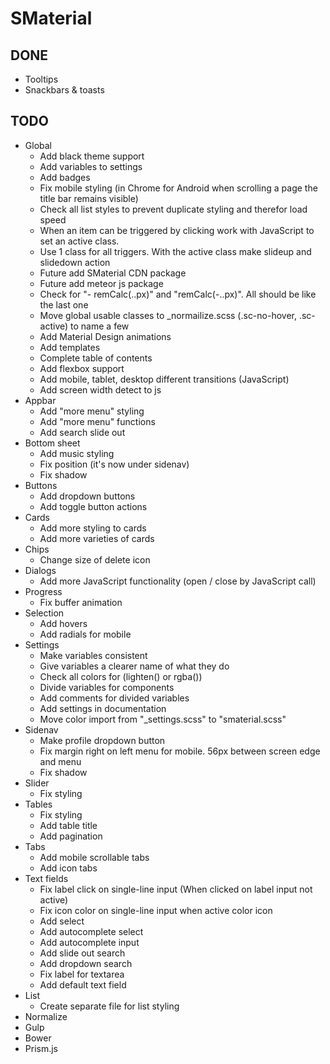 # SMaterial

## DONE

- Tooltips
- Snackbars & toasts

## TODO

- Global
    - Add black theme support
    - Add variables to settings
    - Add badges
    - Fix mobile styling (in Chrome for Android when scrolling a page the title bar remains visible)
    - Check all list styles to prevent duplicate styling and therefor load speed
    - When an item can be triggered by clicking work with JavaScript to set an active class.
    - Use 1 class for all triggers. With the active class make slideup and slidedown action
    - Future add SMaterial CDN package
    - Future add meteor js package
    - Check for "- remCalc(..px)" and "remCalc(-..px)". All should be like the last one
    - Move global usable classes to _normailize.scss (.sc-no-hover, .sc-active) to name a few
    - Add Material Design animations
    - Add templates
    - Complete table of contents
    - Add flexbox support
    - Add mobile, tablet, desktop different transitions (JavaScript)
    - Add screen width detect to js
- Appbar
    - Add "more menu" styling
    - Add "more menu" functions
    - Add search slide out
- Bottom sheet
    - Add music styling
    - Fix position (it's now under sidenav)
    - Fix shadow
- Buttons
    - Add dropdown buttons
    - Add toggle button actions
- Cards
    - Add more styling to cards
    - Add more varieties of cards
- Chips
    - Change size of delete icon
- Dialogs
    - Add more JavaScript functionality (open / close by JavaScript call)
- Progress
    - Fix buffer animation
- Selection
    - Add hovers
    - Add radials for mobile
- Settings
    - Make variables consistent
    - Give variables a clearer name of what they do
    - Check all colors for (lighten() or rgba())
    - Divide variables for components
    - Add comments for divided variables
    - Add settings in documentation
    - Move color import from "_settings.scss" to "smaterial.scss"
- Sidenav
    - Make profile dropdown button
    - Fix margin right on left menu for mobile. 56px between screen edge and menu
    - Fix shadow
- Slider
    - Fix styling
- Tables
    - Fix styling
    - Add table title
    - Add pagination
- Tabs
    - Add mobile scrollable tabs
    - Add icon tabs
- Text fields
    - Fix label click on single-line input (When clicked on label input not active)
    - Fix icon color on single-line input when active color icon
    - Add select
    - Add autocomplete select
    - Add autocomplete input
    - Add slide out search
    - Add dropdown search
    - Fix label for textarea
    - Add default text field
- List
    - Create separate file for list styling
- Normalize
- Gulp
- Bower
- Prism.js